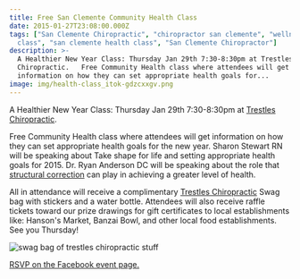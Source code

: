 ```yaml
---
title: Free San Clemente Community Health Class
date: 2015-01-27T23:08:00.000Z
tags: ["San Clemente Chiropractic", "chiropractor san clemente", "wellness
  class", "san clemente health class", "San Clemente Chiropractor"]
description: >-
  A Healthier New Year Class: Thursday Jan 29th 7:30-8:30pm at Trestles
  Chiropractic.   Free Community Health class where attendees will get
  information on how they can set appropriate health goals for...
image: img/health-class_itok-gdzcxxgv.png
---
```

A Healthier New Year Class: Thursday Jan 29th 7:30-8:30pm at [Trestles Chiropractic](../index.html "Trestles Chiropractic").

Free Community Health class where attendees will get information on how they can set appropriate health goals for the new year. Sharon Stewart RN will be speaking about Take shape for life and setting appropriate health goals for 2015. Dr. Ryan Anderson DC will be speaking about the role that [structural correction](../why-structural-chiropractic.html "Structural Correction") can play in achieving a greater level of health.

All in attendance will receive a complimentary [Trestles Chiropractic](../index.html "Trestles Chiropractic") Swag bag with stickers and a water bottle. Attendees will also receive raffle tickets toward our prize drawings for gift certificates to local establishments like: Hanson's Market, Banzai Bowl, and other local food establishments. See you Thursday!

![swag bag of trestles chiropractic stuff](img/swag_0_itok-v2i6rswn.jpg "Swag bag of trestles chiropractic stuff")

[RSVP on the Facebook event page.](https://www.facebook.com/events/1595784397307198/ "rsvp")